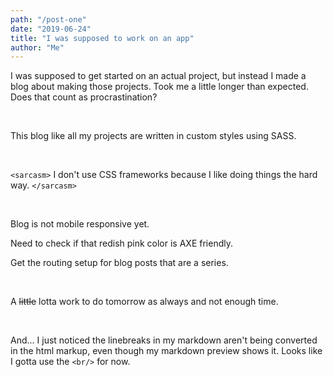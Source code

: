 ```yaml
---
path: "/post-one"
date: "2019-06-24"
title: "I was supposed to work on an app"
author: "Me"
---
```

I was supposed to get started on an actual project, but instead I made a blog about making those projects. Took me a little longer than expected. Does that count as procrastination?

<br/>

This blog like all my projects are written in custom styles using SASS. 

<br/>

`<sarcasm>` I don't use CSS frameworks because I like doing things the hard way. `</sarcasm>`

<br/>

Blog is not mobile responsive yet.

Need to check if that redish pink color is AXE friendly.

Get the routing setup for blog posts that are a series.

<br/>

A ~~little~~ lotta work to do tomorrow as always and not enough time.

<br/>

And... I just noticed the linebreaks in my markdown aren't being converted in the html markup, even though my markdown preview shows it. Looks like I gotta use the `<br/>` for now.